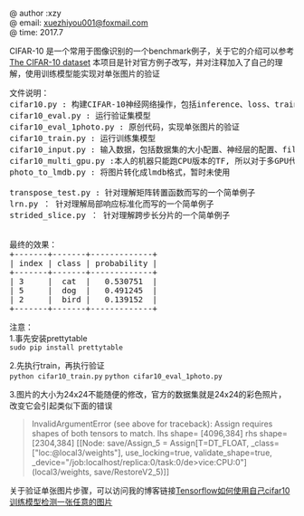 
@ author :xzy  <br/>
@ email: xuezhiyou001@foxmail.com <br/>
@ time: 2017.7 <br/>


CIFAR-10 是一个常用于图像识别的一个benchmark例子，关于它的介绍可以参考[The CIFAR-10 dataset](http://www.cs.toronto.edu/~kriz/cifar.html)
本项目是针对官方例子改写，并对注释加入了自己的理解，使用训练模型能实现对单张图片的验证
<pre>
文件说明：
cifar10.py : 构建CIFAR-10神经网络操作，包括inference、loss、train、evaluation
cifar10_eval.py : 运行验证集模型
cifar10_eval_1photo.py : 原创代码，实现单张图片的验证
cifar10_train.py : 运行训练集模型
cifar10_input.py : 输入数据，包括数据集的大小配置、神经层的配置、filter卷积核的参数配置等
cifar10_multi_gpu.py :本人的机器只能跑CPU版本的TF, 所以对于多GPU代码并未翻译和了解
photo_to_lmdb.py : 将图片转化成lmdb格式，暂时未使用
<test>
transpose_test.py : 针对理解矩阵转置函数而写的一个简单例子
lrn.py ： 针对理解局部响应标准化而写的一个简单例子
strided_slice.py ： 针对理解跨步长分片的一个简单例子


最终的效果：
+-------+-------+-------------+
| index | class | probability |
+-------+-------+-------------+
| 3     |  cat  |   0.530751  |
| 5     |  dog  |   0.491245  |
| 2     |  bird |   0.139152  |
+-------+-------+-------------+
</pre>

注意：<br/>
1.事先安装prettytable<br/>
`sudo pip install prettytable`

2.先执行train，再执行验证<br/>
`python cifar10_train.py`
`python cifar10_eval_1photo.py`


3.图片的大小为24x24不能随便的修改，官方的数据集就是24x24的彩色照片，
改变它会引起类似下面的错误
>InvalidArgumentError (see above for traceback): Assign requires shapes of both tensors to match. lhs shape= [4096,384] rhs shape= [2304,384]
>	 [[Node: save/Assign_5 = Assign[T=DT_FLOAT, _class=["loc:@local3/weights"], use_locking=true, validate_shape=true, _device="/job:localhost/replica:0/task:0/de>vice:CPU:0"](local3/weights, save/RestoreV2_5)]]


关于验证单张图片步骤，可以访问我的博客链接[Tensorflow如何使用自己cifar10训练模型检测一张任意的图片](http://blog.csdn.net/banana1006034246/article/details/76239147)
